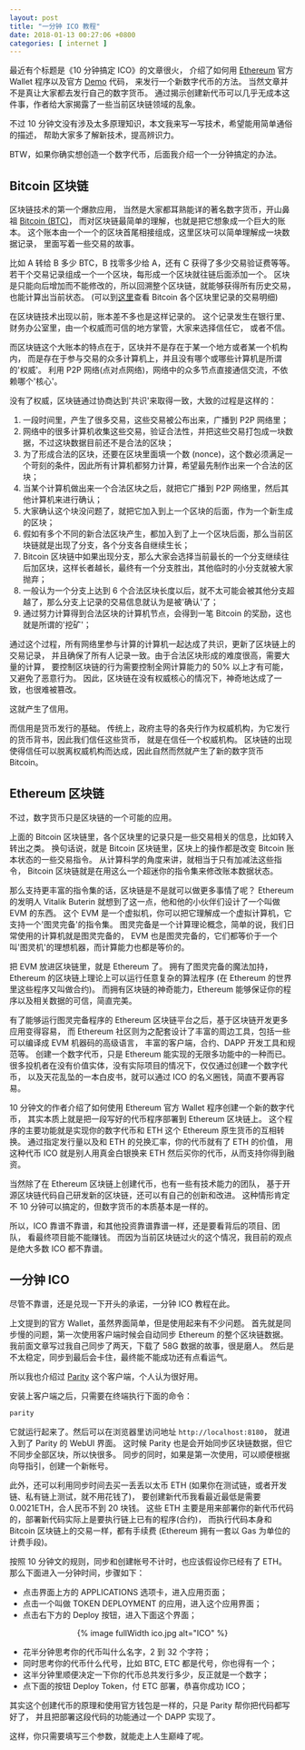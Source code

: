 ```yaml
--- 
layout: post
title: "一分钟 ICO 教程"
date: 2018-01-13 00:27:06 +0800
categories: [ internet ]
---
```


最近有个标题是《10 分钟搞定 ICO》的文章很火，
介绍了如何用 [Ethereum][ethereum] 官方 Wallet 程序以及官方 [Demo][demo] 代码，
来发行一个新数字代币的方法。
当然文章并不是真让大家都去发行自己的数字货币。
通过揭示创建新代币可以几乎无成本这件事，作者给大家揭露了一些当前区块链领域的乱象。

不过 10 分钟文没有涉及太多原理知识，本文我来写一写技术，希望能用简单通俗的描述，
帮助大家多了解新技术，提高辨识力。

BTW，如果你确实想创造一个数字代币，后面我介绍一个一分钟搞定的办法。

<!-- more -->

## Bitcoin 区块链

区块链技术的第一个爆款应用，
当然是大家都耳熟能详的著名数字货币，开山鼻祖 [Bitcoin (BTC)][btc]，
而对区块链最简单的理解，也就是把它想象成一个巨大的账本。
这个账本由一个一个的区块首尾相接组成，这里区块可以简单理解成一块数据记录，
里面写着一些交易的故事。

比如 A 转给 B 多少 BTC，B 找零多少给 A，还有 C 获得了多少交易验证费等等。
若干个交易记录组成一个一个区块，每形成一个区块就往链后面添加一个。
区块是只能向后增加而不能修改的，所以回溯整个区块链，就能够获得所有历史交易，
也能计算出当前状态。
(可以到[这里][blockchain]查看 Bitcoin 各个区块里记录的交易明细)

在区块链技术出现以前，账本差不多也是这样记录的。
这个记录发生在银行里、财务办公室里，由一个权威而可信的地方掌管，大家来选择信任它，
或者不信。

而区块链这个大账本的特点在于，区块并不是存在于某一个地方或者某一个机构内，
而是存在于参与交易的众多计算机上，并且没有哪个或哪些计算机是所谓的'权威'。
利用 P2P 网络(点对点网络)，网络中的众多节点直接通信交流，不依赖哪个'核心'。

没有了权威，区块链通过协商达到'共识'来取得一致，大致的过程是这样的：

1. 一段时间里，产生了很多交易，这些交易被公布出来，广播到 P2P 网络里；
2. 网络中的很多计算机收集这些交易，验证合法性，并把这些交易打包成一块数据，不过这块数据目前还不是合法的区块；
3. 为了形成合法的区块，还要在区块里面填一个数 (nonce)，这个数必须满足一个苛刻的条件，因此所有计算机都努力计算，希望最先制作出来一个合法的区块；
4. 当某个计算机做出来一个合法区块之后，就把它广播到 P2P 网络里，然后其他计算机来进行确认；
5. 大家确认这个块没问题了，就把它加入到上一个区块的后面，作为一个新生成的区块；
6. 假如有多个不同的新合法区块产生，都加入到了上一个区块后面，那么当前区块链就是出现了分支，各个分支各自继续生长；
7. Bitcoin 区块链中如果出现分支，那么大家会选择当前最长的一个分支继续往后加区块，这样长者越长，最终有一个分支胜出，其他临时的小分支就被大家抛弃；
8. 一般认为一个分支上达到 6 个合法区块长度以后，就不太可能会被其他分支超越了，那么分支上记录的交易信息就认为是被'确认'了；
9. 通过努力计算得到合法区块的计算机节点，会得到一笔 Bitcoin 的奖励，这也就是所谓的'挖矿'；

通过这个过程，所有网络里参与计算的计算机一起达成了共识，更新了区块链上的交易记录，
并且确保了所有人记录一致。由于合法区块形成的难度很高，需要大量的计算，
要控制区块链的行为需要控制全网计算能力的 50% 以上才有可能，又避免了恶意行为。
因此，区块链在没有权威核心的情况下，神奇地达成了一致，也很难被篡改。

这就产生了信用。

而信用是货币发行的基础。
传统上，政府主导的各央行作为权威机构，为它发行的货币背书，因此我们信任这些货币，
就是在信任一个权威机构。
区块链的出现使得信任可以脱离权威机构而达成，因此自然而然就产生了新的数字货币 Bitcoin。

## Ethereum 区块链

不过，数字货币只是区块链的一个可能的应用。

上面的 Bitcoin 区块链里，各个区块里的记录只是一些交易相关的信息，比如转入转出之类。
换句话说，就是 Bitcoin 区块链里，区块上的操作都是改变 Bitcoin 账本状态的一些交易指令。
从计算科学的角度来讲，就相当于只有加减法这些指令，
Bitcoin 区块链就是在用这么一个超迷你的指令集来修改账本数据状态。

那么支持更丰富的指令集的话，区块链是不是就可以做更多事情了呢？
Ethereum 的发明人 Vitalik Buterin 就想到了这一点，他和他的小伙伴们设计了一个叫做 EVM 的东西。
这个 EVM 是一个虚拟机，你可以把它理解成一个虚拟计算机，它支持一个'图灵完备'的指令集。
图灵完备是一个计算理论概念，简单的说，我们日常使用的计算机就是图灵完备的，
EVM 也是图灵完备的，它们都等价于一个叫'图灵机'的理想机器，而计算能力也都是等价的。

把 EVM 放进区块链里，就是 Ethereum 了。
拥有了图灵完备的魔法加持，Ethereum 的区块链上理论上可以运行任意复杂的算法程序
(在 Ethereum 的世界里这些程序又叫做合约)。
而拥有区块链的神奇能力，Ethereum 能够保证你的程序以及相关数据的可信，简直完美。

有了能够运行图灵完备程序的 Ethereum 区块链平台之后，基于区块链开发更多应用变得容易，
而 Ethereum 社区则为之配套设计了丰富的周边工具，包括一些可以编译成 EVM 机器码的高级语言，
丰富的客户端，合约、DAPP 开发工具和规范等。
创建一个数字代币，只是 Ethereum 能实现的无限多功能中的一种而已。
很多投机者在没有价值实体，没有实际项目的情况下，仅仅通过创建一个数字代币，
以及天花乱坠的一本白皮书，就可以通过 ICO 的名义圈钱，简直不要再容易。

10 分钟文的作者介绍了如何使用 Ethereum 官方 Wallet 程序创建一个新的数字代币，
其实本质上就是把一段写好的代币程序部署到 Ethereum 区块链上。
这个程序的主要功能就是实现你的数字代币和 ETH 这个 Ethereum 原生货币的互相转换。
通过指定发行量以及和 ETH 的兑换汇率，你的代币就有了 ETH 的价值，
用这种代币 ICO 就是别人用真金白银换来 ETH 然后买你的代币，从而支持你得到融资。

当然除了在 Ethereum 区块链上创建代币，也有一些有技术能力的团队，
基于开源区块链代码自己研发新的区块链，还可以有自己的创新和改进。
这种情形肯定不 10 分钟可以搞定的，但数字货币的本质基本是一样的。

所以，ICO 靠谱不靠谱，和其他投资靠谱靠谱一样，还是要看背后的项目、团队，
看最终项目能不能赚钱。
而因为当前区块链过火的这个情况，我目前的观点是绝大多数 ICO 都不靠谱。

## 一分钟 ICO

尽管不靠谱，还是兑现一下开头的承诺，一分钟 ICO 教程在此。

上文提到的官方 Wallet，虽然界面简单，但是使用起来有不少问题。
首先就是同步慢的问题，第一次使用客户端时候会自动同步 Ethereum 的整个区块链数据。
我前面文章写过我自己同步了两天，下载了 58G 数据的故事，很是磨人。
然后是不太稳定，同步到最后会卡住，最终能不能成功还有点看运气。

所以我也介绍过 [Parity][parity] 这个客户端，个人认为很好用。

安装上客户端之后，只需要在终端执行下面的命令：

``` bash
parity
```

它就运行起来了。然后可以在浏览器里访问地址 `http://localhost:8180`，
就进入到了 Parity 的 WebUI 界面。
这时候 Parity 也是会开始同步区块链数据，但它不同步全部区块，所以快很多。
同步的同时，如果是第一次使用，可以顺便根据向导指引，创建一个新帐号。

此外，还可以利用同步时间去买一丢丢以太币 ETH
(如果你在测试链，或者开发链、私有链上测试，就不用花钱了)，
要创建新代币我看最近最低是需要 0.0021ETH，合人民币不到 20 块钱。
这些 ETH 主要是用来部署你的新代币代码的，部署新代码实际上是要执行链上已有的程序(合约)，
而执行代码本身和 Bitcoin 区块链上的交易一样，都有手续费
(Ethereum 拥有一套以 Gas 为单位的计费手段)。

按照 10 分钟文的规则，同步和创建帐号不计时，也应该假设你已经有了 ETH。
那么下面进入一分钟时间，步骤如下：

* 点击界面上方的 APPLICATIONS 选项卡，进入应用页面；
* 点击一个叫做 TOKEN DEPLOYMENT 的应用，进入这个应用界面；
* 点击右下方的 Deploy 按钮，进入下面这个界面；

<center>
{% image fullWidth ico.jpg alt="ICO" %}
</center>

* 花半分钟思考你的代币叫什么名字，2 到 32 个字符；
* 同时思考你的代币什么代号，比如 BTC, ETC 都是代号，你也得有一个；
* 这半分钟里顺便决定一下你的代币总共发行多少，反正就是一个数字；
* 点下面的按钮 Deploy Token，付 ETC 部署，恭喜你成功 ICO；

其实这个创建代币的原理和使用官方钱包是一样的，只是 Parity 帮你把代码都写好了，
并且把部署这段代码的功能通过一个 DAPP 实现了。

这样，你只需要填写三个参数，就能走上人生巅峰了呢。

[ethereum]:     https://www.ethereum.org/
[btc]:          https://bitcoin.org/en/
[blockchain]:   https://blockchain.info/
[demo]:         https://www.ethereum.org/token
[parity]:       https://www.parity.io/

